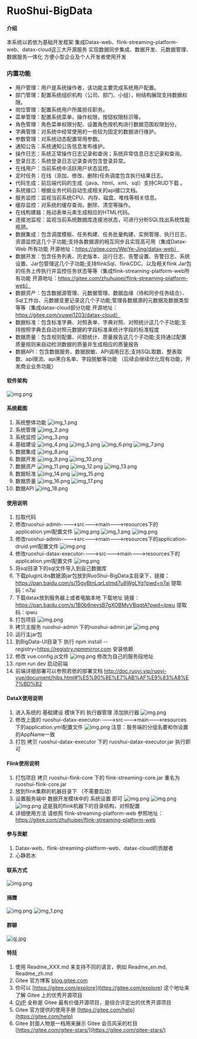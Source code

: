 # RuoShui-BigData

#### 介绍
本系统以若依为基础开发框架
集成Datax-web、flink-streaming-platform-web、datax-cloud这三大开源服务
实现数据同步集成、数据开发、元数据管理、数据服务一体化
方便小型企业及个人开发者使用开发
### 内置功能
* 用户管理：用户是系统操作者，该功能主要完成系统用户配置。
* 部门管理：配置系统组织机构（公司、部门、小组），树结构展现支持数据权限。
* 岗位管理：配置系统用户所属担任职务。
* 菜单管理：配置系统菜单，操作权限，按钮权限标识等。
* 角色管理：角色菜单权限分配、设置角色按机构进行数据范围权限划分。
* 字典管理：对系统中经常使用的一些较为固定的数据进行维护。
* 参数管理：对系统动态配置常用参数。
* 通知公告：系统通知公告信息发布维护。
* 操作日志：系统正常操作日志记录和查询；系统异常信息日志记录和查询。
* 登录日志：系统登录日志记录查询包含登录异常。
* 在线用户：当前系统中活跃用户状态监控。
* 定时任务：在线（添加、修改、删除)任务调度包含执行结果日志。
* 代码生成：前后端代码的生成（java、html、xml、sql）支持CRUD下载 。
* 系统接口：根据业务代码自动生成相关的api接口文档。
* 服务监控：监视当前系统CPU、内存、磁盘、堆栈等相关信息。
* 缓存监控：对系统的缓存查询，删除、清空等操作。
* 在线构建器：拖动表单元素生成相应的HTML代码。
* 连接池监视：监视当前系统数据库连接池状态，可进行分析SQL找出系统性能瓶颈。
* 数据集成：包含调度模板、任务构建、任务批量构建、实例管理、执行日志、资源监控这几个子功能;支持各数据源的相互同步且实现高可用（集成Datax-Web 所有功能 开源地址：https://gitee.com/WeiYe-Jing/datax-web）
* 数据开发：包含任务列表、历史版本、运行日志、告警设置、告警日志、系统设置、Jar包管理这几个子功能;支持flinkSql、flinkCDC、以及相关flink Jar包的任务上传执行并监控任务状态等等（集成flink-streaming-platform-web所有功能  开源地址：https://gitee.com/zhuhuipei/flink-streaming-platform-web）
* 数据资产：包含数据源管理、元数据管理、数据血缘（待和同步任务结合）、Sql工作台、元数据变更记录这几个子功能;管理各数据源的元数据及数据类型等等（集成datax-cloud部分功能 开源地址：https://gitee.com/yuwei1203/datax-cloud）
* 数据标准：包含标准字典、对照表单、字典对照、对照统计这几个子功能;支持按照字典去自动对照元数据的字段标准来统计字段的标准程度
* 数据质量：包含规则配置、问题统计、质量报告这几个子功能;支持通过配置质量规则来自动检测数据的质量并生成相应的质量报告
* 数据API：包含数据服务、数据脱敏、API调用日志;支持SQL取数、整表取数、api限流、api黑白名单、字段脱敏等功能
（后续会继续优化现有功能，开发商业业务功能）
#### 软件架构
![img.png](img/img.png)
#### 系统截图

1. 系统整体功能
![img_1.png](img/img_1.png)
2. 系统管理
![img_2.png](img/img_2.png)
3. 系统监控
![img_3.png](img/img_3.png)
4. 基础建设
![img_4.png](img/img_4.png)
![img_5.png](img/img_5.png)
![img_6.png](img/img_6.png)
![img_7.png](img/img_7.png)
5. 数据集成
![img_8.png](img/img_8.png)
6. 数据开发
![img_9.png](img/img_9.png)
![img_10.png](img/img_10.png)
7. 数据资产
![img_11.png](img/img_11.png)
![img_12.png](img/img_12.png)
![img_13.png](img/img_13.png)
8. 数据标准
![img_14.png](img/img_14.png)
![img_15.png](img/img_15.png)
9. 数据质量
![img_16.png](img/img_16.png)
![img_17.png](img/img_17.png)
10. 数据API
![img_18.png](img/img_18.png)
#### 使用说明
1. 拉取代码
2. 修改ruoshui-admin---->src--->main--->resources下的application.yml配置文件
![img.png](img/img50.png)
![img_1.png](img/img51.png)
![img.png](img/img52.png)
3. 修改ruoshui-admin---->src--->main--->resources下的application-druid.yml配置文件
![img.png](img/img53.png)
4. 修改ruoshui-datax-executor---->src--->main--->resources下的application.yml配置文件
![img.png](img/img54.png)
5. 将sql目录下的sql文件导入到自己数据库
6. 下载pluginLibs数据源jar包放到RuoShui-BigData主目录下，链接：https://pan.baidu.com/s/15gvBtnLqrLstmd7u8WgLYg?pwd=n7ai
   提取码：n7ai
7. 下载datax放到服务器上或者电脑本地 下载地址 链接：https://pan.baidu.com/s/1B0b6nevsB7gXOBMvVBqqtA?pwd=ipwu
   提取码：ipwu
8. 打包项目
![img.png](img/img55.png)
9. 拷贝主服务 ruoshui-admin 下的ruoshui-admin.jar 
![img.png](img/img56.png)
10. 运行主jar包
11. 到BigData-UI目录下 执行 npm install --registry=https://registry.npmmirror.com
安装依赖
12. 修改 vue.config.js文件 
![img.png](img/img57.png)
修改为自己的服务段地址
13. npm run dev 启动前端
14. 前端详细部署可以参照若依的部署文档 http://doc.ruoyi.vip/ruoyi-vue/document/hjbs.html#%E5%90%8E%E7%AB%AF%E9%83%A8%E7%BD%B2


#### DataX使用说明
1. 进入系统的 基础建设 模块下的 执行器管理  添加执行器
![img.png](img/img60.png)
2. 修改上面的 ruoshui-datax-executor---->src--->main--->resources下的application.yml配置文件
![img.png](img/img54.png)
注意：服务端的分组名要和你设置的AppName一致
3. 打包 拷贝 ruoshui-datax-executor 下的 ruoshui-datax-executor.jar 执行即可

#### Flink使用说明
1. 打包项目 拷贝 ruoshui-flink-core 下的 flink-streaming-core.jar 重名为 ruoshui-flink-core.jar
2. 放到flink集群的机器目录下 （不需要启动）
3. 设置服务端中 数据开发模块中的 系统设置 即可
![img.png](img/img61.png)
![img.png](img/img62.png)
![img.png](img/img63.png)
这是我的flink机器下的目录结构，对照配置
4. 详细使用方法 请依照 flink-streaming-platform-web 参照地址： https://gitee.com/zhuhuipei/flink-streaming-platform-web

#### 参与贡献
1. Datax-web、flink-streaming-platform-web、datax-cloud的贡献者
2. 心静若水
#### 联系方式
![img.png](img/lxfs.png)

#### 捐赠
![img.png](img/img70.png)
![img_1.png](img/img71.png)

#### 群聊
![qj.jpg](img/qj.jpg)

#### 特技
1.  使用 Readme\_XXX.md 来支持不同的语言，例如 Readme\_en.md, Readme\_zh.md
2.  Gitee 官方博客 [blog.gitee.com](https://blog.gitee.com)
3.  你可以 [https://gitee.com/explore](https://gitee.com/explore) 这个地址来了解 Gitee 上的优秀开源项目
4.  [GVP](https://gitee.com/gvp) 全称是 Gitee 最有价值开源项目，是综合评定出的优秀开源项目
5.  Gitee 官方提供的使用手册 [https://gitee.com/help](https://gitee.com/help)
6.  Gitee 封面人物是一档用来展示 Gitee 会员风采的栏目 [https://gitee.com/gitee-stars/](https://gitee.com/gitee-stars/)
